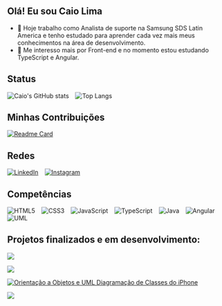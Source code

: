 ## Olá! Eu sou Caio Lima

- 🔭 Hoje trabalho como Analista de suporte na Samsung SDS Latin America e tenho estudado para aprender cada vez mais meus conhecimentos na área de desenvolvimento.
- 🌱 Me interesso mais por Front-end e no momento estou estudando TypeScript e Angular.
 
## Status      

![Caio's GitHub stats](https://github-readme-stats.vercel.app/api?username=caioaugustolima&show_icons=true&theme=darcula) &ensp; ![Top Langs](https://github-readme-stats-git-masterrstaa-rickstaa.vercel.app/api/top-langs/?username=caioaugustolima&theme=darcula&show_icons=true)

## Minhas Contribuições

[![Readme Card](https://github-readme-stats.vercel.app/api/pin/?username=caioaugustolima&repo=dio-lab-open-source&theme=darcula&show_icons=true)](https://github.com/caioaugustolima/dio-lab-open-source)

 ## Redes 
[![LinkedIn](https://img.shields.io/badge/LinkedIn-000?style=for-the-badge&logo=linkedin&logoColor=0E76A8)](https://www.linkedin.com/in/caio-augusto-lima-de-carvalho-8bb109196/) &ensp; [![Instagram](https://img.shields.io/badge/Instagram-000?style=for-the-badge&logo=instagram)](https://www.instagram.com/caioaugustolima/)


## Competências 
![HTML5](https://img.shields.io/badge/HTML5-000?style=for-the-badge&logo=html5) &ensp; ![CSS3](https://img.shields.io/badge/CSS3-000?style=for-the-badge&logo=css3&logoColor=264CE4) &ensp; ![JavaScript](https://img.shields.io/badge/JavaScript-000?style=for-the-badge&logo=javascript) &ensp; ![TypeScript](https://img.shields.io/badge/TypeScript-000?style=for-the-badge&logo=typescript) &ensp; ![Java](https://img.shields.io/badge/Java-000?style=for-the-badge&logo=java&logoColor=FBBD16) &ensp; ![Angular](https://img.shields.io/badge/Angular-000?style=for-the-badge&logo=angular&logoColor=C3002F) &ensp; ![UML](https://img.shields.io/badge/Uml-000?style=for-the-badge&logo=uml&logoColor=FBBD16)


## Projetos finalizados e em desenvolvimento:


[![](https://github-production-user-asset-6210df.s3.amazonaws.com/50187646/264829623-381edf39-8acb-4601-a3bb-3bfe9660b200.gif)](https://pokedex-dinamica.netlify.app/)

[![](https://github.com/caioaugustolima/caioaugustolima/assets/50187646/9169aaf6-6120-434f-8d9f-da006519a66c)](https://blogdacerva.netlify.app/)

[![Orientação a Objetos e UML Diagramação de Classes do iPhone](https://github.com/caioaugustolima/caioaugustolima/assets/50187646/d127fbb3-47e6-40fd-ba38-69674190ce6b)](https://github.com/caioaugustolima/UML_Classes_iPhone-DIO.git)

[![](https://user-images.githubusercontent.com/50187646/230177531-f9dafdf1-9368-4b1e-96e0-5b1fffc5178d.png)](https://robotron-caio.netlify.app/) 


